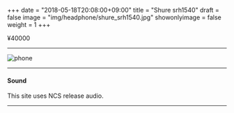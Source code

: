 +++
date = "2018-05-18T20:08:00+09:00"
title = "Shure srh1540"
draft = false
image = "img/headphone/shure_srh1540.jpg"
showonlyimage = false
weight = 1
+++

[1]: /img/headphone/shure_srh1540.jpg

<p class="txtR">¥40000</p>

<!--more-->

---

![phone][1]

<div id="page-links">
<page-link v-bind:link="link" ></page-link>
</div>

---

#### Sound 

<div id="audio-tracks">
<audio-track
  v-for="track in tracks"
  v-bind:track="track"
></audio-track>
</div>

This site uses NCS release audio.

---

<div id="spec">
<product-specification v-bind:spec="spec" ></product-specification>
</div>

<script src="/js/headphone/page-links.js"></script>
<script src="/js/headphone/spec.js"></script>
<script src="/js/headphone/audio-track.js"></script>

<script>
new Vue({ 
  el: '#spec',
  data: {
    spec: 
      {
        system: "Dynamic",
        design: "Closed-Back",
        weight: "286g",
        impedance: "46Ω",
        plug: "stereo mini (3.5mm)"
      }
  }
});

new Vue({
  el: '#page-links',
  data: {
    link:
      {
        official: "https://www.shure.co.jp/products/headphones/srh1540",
        amazon: "https://www.amazon.co.jp/SHURE-%E3%83%98%E3%83%83%E3%83%89%E3%83%9B%E3%83%B3-%E3%82%B9%E3%82%BF%E3%82%B8%E3%82%AA%E7%94%A8-SRH1540-%E3%80%90%E5%9B%BD%E5%86%85%E6%AD%A3%E8%A6%8F%E5%93%81%E3%80%91/dp/B00H1FIJBY",
        eIyahon: "http://www.e-earphone.jp/shop/shopdetail.html?brandcode=002003000012&search=srh1540&sort=price_desc"
      }
  }
});

new Vue({
  el: '#audio-tracks',
  data: {
    tracks: [
      {
        title: "Alan Walker - Fade",
        video: "https://www.youtube.com/embed/" + "bM7SZ5SBzyY",
        viewingTrack: "https://w.soundcloud.com/player/?url=https%3A//api.soundcloud.com/tracks/"+ "456916059"
      },
    ]
  }
});

</script>
